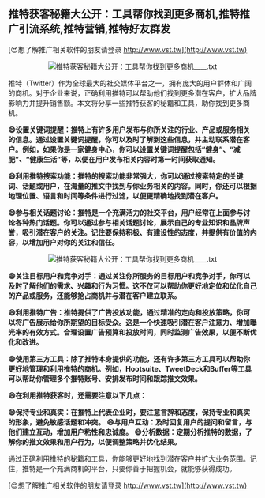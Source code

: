 ## **推特获客秘籍大公开：工具帮你找到更多商机,推特推广引流系统,推特营销,推特好友群发**

[😍想了解推广相关软件的朋友请登录 http://www.vst.tw](http://www.vst.tw)

 <center><img src="https://vst.tw/MP4/tuiguang/png/4.png" alt="推特获客秘籍大公开：工具帮你找到更多商机____.txt"></center>

推特（Twitter）作为全球最大的社交媒体平台之一，拥有庞大的用户群体和广阔的商机。对于企业来说，正确利用推特可以帮助他们找到更多潜在客户，扩大品牌影响力并提升销售额。本文将分享一些推特获客的秘籍和工具，助你找到更多商机。

**😄设置关键词提醒：推特上有许多用户发布与你所关注的行业、产品或服务相关的信息。通过设置关键词提醒，你可以及时了解到这些信息，并主动联系潜在客户。例如，如果你是一家健身中心，你可以设置关键词提醒包括“健身”、“减肥”、“健康生活”等，以便在用户发布相关内容时第一时间获取通知。**

**😄利用推特搜索功能：推特的搜索功能非常强大，你可以通过搜索特定的关键词、话题或用户，在海量的推文中找到与你业务相关的内容。同时，你还可以根据地理位置、语言和时间等条件进行过滤，以便更精确地找到潜在客户。**

**😄参与相关话题讨论：推特是一个充满活力的社交平台，用户经常在上面参与讨论各种热门话题。你可以通过参与相关话题讨论，展示自己的专业知识和品牌声誉，吸引潜在客户的关注。记住要保持积极、有建设性的态度，并提供有价值的内容，以增加用户对你的关注和信任。**

 <center><img src="https://vst.tw/MP4/tuiguang/png/0.png" alt="推特获客秘籍大公开：工具帮你找到更多商机____.txt"></center>

**😄关注目标用户和竞争对手：通过关注你所服务的目标用户和竞争对手，你可以及时了解他们的需求、兴趣和行为习惯。这不仅可以帮助你更好地定位和优化自己的产品或服务，还能够抢占商机并与潜在客户建立联系。**

**😄利用推特广告：推特提供了广告投放功能，通过精准的定向和投放策略，你可以将广告展示给你所期望的目标受众。这是一个快速吸引潜在客户注意力、增加曝光率的有效方式。合理设置广告预算和投放时间，同时监测广告效果，以便不断优化和改进。**

**😄使用第三方工具：除了推特本身提供的功能，还有许多第三方工具可以帮助你更好地管理和利用推特的商机。例如，Hootsuite、TweetDeck和Buffer等工具可以帮助你管理多个推特账号、安排发布时间和跟踪推文效果。**

**😄在利用推特获客时，还需要注意以下几点：**

**😄保持专业和真实：在推特上代表企业时，要注意言辞和态度，保持专业和真实的形象，避免敏感话题和冲突。**
**😄与用户互动：及时回复用户的提问和留言，与他们建立互动，增加用户粘性和忠诚度。**
**😄分析数据：定期分析推特的数据，了解你的推文效果和用户行为，以便调整策略并优化结果。**

通过正确利用推特的秘籍和工具，你能够更好地找到潜在客户并扩大业务范围。记住，推特是一个充满商机的平台，只要你善于把握机会，就能够获得成功。

[😍想了解推广相关软件的朋友请登录 http://www.vst.tw](http://www.vst.tw)



